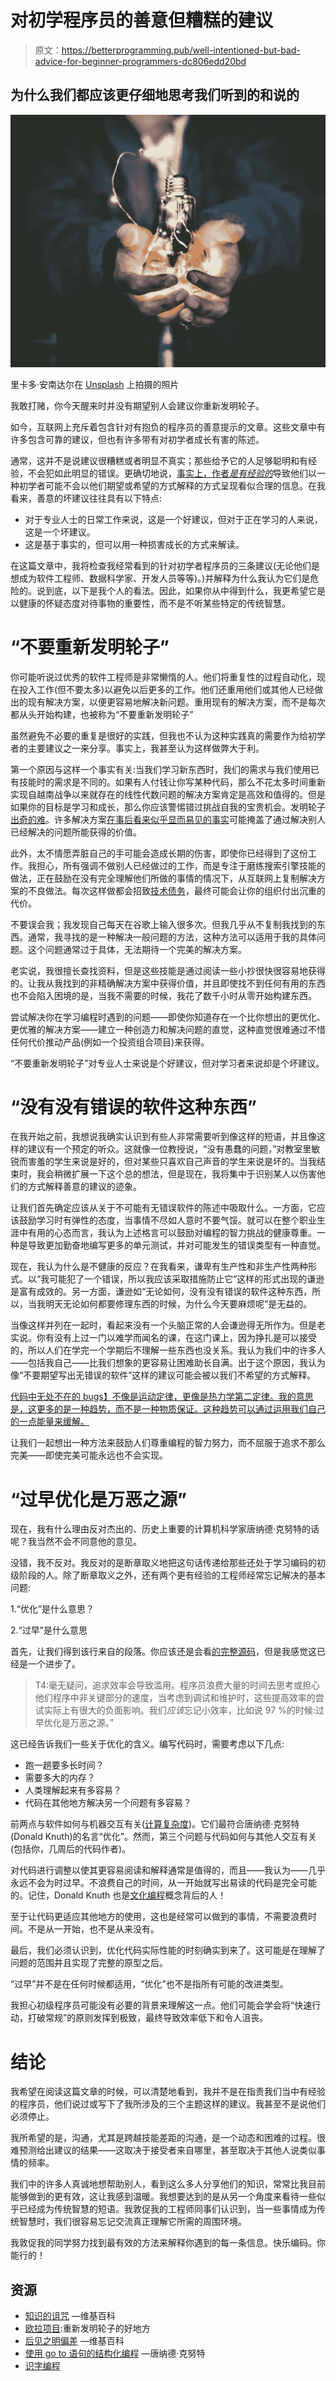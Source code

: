 # 对初学程序员的善意但糟糕的建议

> 原文：<https://betterprogramming.pub/well-intentioned-but-bad-advice-for-beginner-programmers-dc806edd20bd>

## 为什么我们都应该更仔细地思考我们听到的和说的

![](img/7ec41c03feddc6caf33183ff8da1f9d7.png)

里卡多·安南达尔在 [Unsplash](http://unsplash.com) 上拍摄的照片

我敢打赌，你今天醒来时并没有期望别人会建议你重新发明轮子。

如今，互联网上充斥着包含针对有抱负的程序员的善意提示的文章。这些文章中有许多包含可靠的建议，但也有许多带有对初学者成长有害的陈述。

通常，这并不是说建议很糟糕或者明显不真实；那些给予它的人足够聪明和有经验，不会犯如此明显的错误。更确切地说，[事实上，作者*是有经验的*](https://en.wikipedia.org/wiki/Curse_of_knowledge)导致他们以一种初学者可能不会以他们期望或希望的方式解释的方式呈现看似合理的信息。在我看来，善意的坏建议往往具有以下特点:

*   对于专业人士的日常工作来说，这是一个好建议，但对于正在学习的人来说，这是一个坏建议。
*   这是基于事实的，但可以用一种损害成长的方式来解读。

在这篇文章中，我将检查我经常看到的针对初学者程序员的三条建议(无论他们是想成为软件工程师、数据科学家、开发人员等等)。)并解释为什么我认为它们是危险的。说到底，以下是我个人的看法。因此，如果你从中得到什么，我更希望它是以健康的怀疑态度对待事物的重要性，而不是不听某些特定的传统智慧。

# “不要重新发明轮子”

你可能听说过优秀的软件工程师是非常懒惰的人。他们将重复性的过程自动化，现在投入工作(但不要太多)以避免以后更多的工作。他们还重用他们或其他人已经做出的现有解决方案，以便更容易地解决新问题。重用现有的解决方案，而不是每次都从头开始构建，也被称为“不要重新发明轮子”

虽然避免不必要的重复是很好的实践，但我也不认为这种实践真的需要作为给初学者的主要建议之一来分享。事实上，我甚至认为这样做弊大于利。

第一个原因与这样一个事实有关:当我们学习新东西时，我们的需求与我们使用已有技能时的需求是不同的。如果有人付钱让你写某种代码，那么不花太多时间重新实现自越南战争以来就存在的线性代数问题的解决方案肯定是高效和值得的。但是如果你的目标是学习和成长，那么你应该警惕错过挑战自我的宝贵机会。发明轮子[出奇的难](https://www.livescience.com/18808-invention-wheel.html)。许多解决方案[在事后看来似乎显而易见的事实](https://en.wikipedia.org/wiki/Hindsight_bias)可能掩盖了通过解决别人已经解决的问题所能获得的价值。

此外，太不情愿弄脏自己的手可能会造成长期的伤害，即使你已经得到了这份工作。我担心，所有强调不做别人已经做过的工作，而是专注于磨练搜索引擎技能的做法，正在鼓励在没有完全理解他们所做的事情的情况下，从互联网上复制解决方案的不良做法。每次这样做都会招致[技术债务](https://en.wikipedia.org/wiki/Technical_debt)，最终可能会让你的组织付出沉重的代价。

不要误会我；我发现自己每天在谷歌上输入很多次。但我几乎从不复制我找到的东西。通常，我寻找的是一种解决一般问题的方法，这种方法可以适用于我的具体问题。这个问题通常过于具体，无法期待一个完美的解决方案。

老实说，我很擅长查找资料，但是这些技能是通过阅读一些小抄很快很容易地获得的。让我从我找到的非精确解决方案中获得价值，并且即使找不到任何有用的东西也不会陷入困境的是，当我不需要的时候，我花了数千小时从零开始构建东西。

尝试解决你在学习编程时遇到的问题——即使你知道存在一个比你想出的更优化、更优雅的解决方案——建立一种创造力和解决问题的直觉，这种直觉很难通过不惜任何代价推动产品(例如一个投资组合项目)来获得。

“不要重新发明轮子”对专业人士来说是个好建议，但对学习者来说却是个坏建议。

# “没有没有错误的软件这种东西”

在我开始之前，我想说我确实认识到有些人非常需要听到像这样的短语，并且像这样的建议有一个预定的听众。这就像一位教授说，“没有愚蠢的问题，”对教室里敏锐而害羞的学生来说是好的，但对某些只喜欢自己声音的学生来说是坏的。当我结束时，我会稍微扩展一下这个总的想法，但是现在，我将集中于识别某人以伤害他们的方式解释善意的建议的迹象。

让我们首先确定应该从关于不可能有无错误软件的陈述中吸取什么。一方面，它应该鼓励学习时有弹性的态度，当事情不尽如人意时不要气馁。就可以在整个职业生涯中有用的心态而言，我认为上述格言可以鼓励对编程的智力挑战的健康尊重。一种是导致更加勤奋地编写更多的单元测试，并对可能发生的错误类型有一种直觉。

现在，我认为什么是不健康的反应？在我看来，谦卑有生产性和非生产性两种形式。以“我可能犯了一个错误，所以我应该采取措施防止它”这样的形式出现的谦逊是富有成效的。另一方面，谦逊如“无论如何，没有没有错误的软件这种东西，所以，当我明天无论如何都要修理东西的时候，为什么今天要麻烦呢”是无益的。

当像这样并列在一起时，看起来没有一个头脑正常的人会谦逊得无所作为。但是老实说。你有没有上过一门以难学而闻名的课，在这门课上，因为挣扎是可以接受的，所以人们在学完一个学期后不理解一些东西也没关系。我认为我们中的许多人——包括我自己——比我们想象的更容易让困难助长自满。出于这个原因，我认为像“不要期望写出无错误的软件”这样的建议可能会被以我们不希望的方式解释。

[代码中无处不在的 bugs】不像是运动定律，更像是热力学第二定律。我的意思是，这更多的是一种趋势，而不是一种物质保证。这种趋势可以通过运用我们自己的一点能量来缓解。](https://xkcd.com/1319/)

让我们一起想出一种方法来鼓励人们尊重编程的智力努力，而不屈服于追求不那么完美——即使完美可能永远也不会实现。

# “过早优化是万恶之源”

现在，我有什么理由反对杰出的、历史上重要的计算机科学家唐纳德·克努特的话呢？我当然不会不同意他的意见。

没错，我不反对。我反对的是断章取义地把这句话传递给那些还处于学习编码的初级阶段的人。除了断章取义之外，还有两个更有经验的工程师经常忘记解决的基本问题:

1.“优化”是什么意思？

2.“过早”是什么意思

首先，让我们得到该行来自的段落。你应该还是会看[的完整源码](http://www.kohala.com/start/papers.others/knuth.dec74.html)，但是我感觉这已经是一个进步了。

> T4:毫无疑问，追求效率会导致滥用。程序员浪费大量的时间去思考或担心他们程序中非关键部分的速度，当考虑到调试和维护时，这些提高效率的尝试实际上有很大的负面影响。我们*应该*忘记小效率，比如说 97 %的时候:过早优化是万恶之源。”

这已经告诉我们一些关于优化的含义。编写代码时，需要考虑以下几点:

*   跑一趟要多长时间？
*   需要多大的内存？
*   人类理解起来有多容易？
*   代码在其他地方解决另一个问题有多容易？

前两点与软件如何与机器交互有关([计算复杂度](https://en.wikipedia.org/wiki/Computational_complexity))。它们最符合唐纳德·克努特(Donald Knuth)的名言“优化”。然而，第三个问题与代码如何与其他人交互有关(包括你，几周后的代码作者)。

对代码进行调整以使其更容易阅读和解释通常是值得的，而且——我认为——几乎永远不会为时过早。不浪费自己的时间，从一开始就写出易读的代码是完全可能的。记住，Donald Knuth 也是[文化编程](https://en.wikipedia.org/wiki/Literate_programming)概念背后的人！

至于让代码更适应其他地方的使用，这也是经常可以做到的事情，不需要浪费时间。不是从一开始，也不是从来没有。

最后，我们必须认识到，优化代码实际性能的时刻确实到来了。这可能是在理解了问题的范围并且实现了完整的原型之后。

“过早”并不是在任何时候都适用，“优化”也不是指所有可能的改进类型。

我担心初级程序员可能没有必要的背景来理解这一点。他们可能会学会将“快速行动，打破常规”的原则发挥到极致，最终导致效率低下和令人沮丧。

# 结论

我希望在阅读这篇文章的时候，可以清楚地看到，我并不是在指责我们当中有经验的程序员，他们说过或写下了我所涉及的三个主题这样的建议。我甚至不是说他们必须停止。

我所希望的是，沟通，尤其是跨越技能差距的沟通，是一个动态和困难的过程。很难预测给出建议的结果——这取决于接受者来自哪里，甚至取决于其他人说类似事情的频率。

我们中的许多人真诚地想帮助别人，看到这么多人分享他们的知识，常常比我目前能够做到的更有效，这让我感到温暖。我想要达到的是从另一个角度来看待一些似乎已经成为传统智慧的短语。我敦促我的工程师同事们认识到，当一些事情成为传统智慧时，我们很容易忘记交流真正理解它所需的周围环境。

我敦促我的同学努力找到最有效的方法来解释你遇到的每一条信息。快乐编码。你能行的！

## 资源

*   [知识的诅咒](https://en.wikipedia.org/wiki/Curse_of_knowledge) —维基百科
*   [欧拉项目](https://projecteuler.net/):重新发明轮子的好地方
*   [后见之明偏差](https://en.wikipedia.org/wiki/Hindsight_bias) —维基百科
*   [使用 go to 语句的结构化编程](http://www.kohala.com/start/papers.others/knuth.dec74.html) —唐纳德·克努特
*   [识字编程](http://www.literateprogramming.com/)